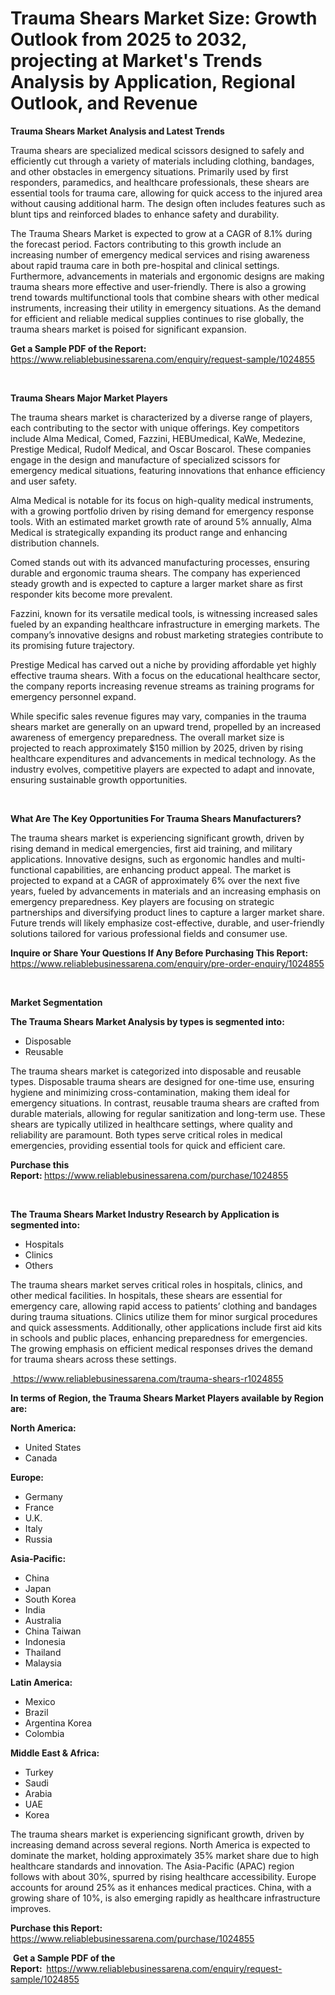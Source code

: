 <p><h1>Trauma Shears Market Size: Growth Outlook from 2025 to 2032, projecting at Market's Trends Analysis by Application, Regional Outlook, and Revenue</h1></p><p><strong>Trauma Shears Market Analysis and Latest Trends</strong></p>
<p><p>Trauma shears are specialized medical scissors designed to safely and efficiently cut through a variety of materials including clothing, bandages, and other obstacles in emergency situations. Primarily used by first responders, paramedics, and healthcare professionals, these shears are essential tools for trauma care, allowing for quick access to the injured area without causing additional harm. The design often includes features such as blunt tips and reinforced blades to enhance safety and durability.</p><p>The Trauma Shears Market is expected to grow at a CAGR of 8.1% during the forecast period. Factors contributing to this growth include an increasing number of emergency medical services and rising awareness about rapid trauma care in both pre-hospital and clinical settings. Furthermore, advancements in materials and ergonomic designs are making trauma shears more effective and user-friendly. There is also a growing trend towards multifunctional tools that combine shears with other medical instruments, increasing their utility in emergency situations. As the demand for efficient and reliable medical supplies continues to rise globally, the trauma shears market is poised for significant expansion.</p></p>
<p><strong>Get a Sample PDF of the Report:&nbsp;</strong> <a href="https://www.reliablebusinessarena.com/enquiry/request-sample/1024855?utm_campaign=2476&utm_medium=2&utm_source=Github&utm_content=ia&utm_term=16042025&utm_id=trauma-shears">https://www.reliablebusinessarena.com/enquiry/request-sample/1024855</a></p>
<p>&nbsp;</p>
<p><strong>Trauma Shears Major Market Players</strong></p>
<p><p>The trauma shears market is characterized by a diverse range of players, each contributing to the sector with unique offerings. Key competitors include Alma Medical, Comed, Fazzini, HEBUmedical, KaWe, Medezine, Prestige Medical, Rudolf Medical, and Oscar Boscarol. These companies engage in the design and manufacture of specialized scissors for emergency medical situations, featuring innovations that enhance efficiency and user safety.</p><p>Alma Medical is notable for its focus on high-quality medical instruments, with a growing portfolio driven by rising demand for emergency response tools. With an estimated market growth rate of around 5% annually, Alma Medical is strategically expanding its product range and enhancing distribution channels.</p><p>Comed stands out with its advanced manufacturing processes, ensuring durable and ergonomic trauma shears. The company has experienced steady growth and is expected to capture a larger market share as first responder kits become more prevalent.</p><p>Fazzini, known for its versatile medical tools, is witnessing increased sales fueled by an expanding healthcare infrastructure in emerging markets. The company’s innovative designs and robust marketing strategies contribute to its promising future trajectory.</p><p>Prestige Medical has carved out a niche by providing affordable yet highly effective trauma shears. With a focus on the educational healthcare sector, the company reports increasing revenue streams as training programs for emergency personnel expand.</p><p>While specific sales revenue figures may vary, companies in the trauma shears market are generally on an upward trend, propelled by an increased awareness of emergency preparedness. The overall market size is projected to reach approximately $150 million by 2025, driven by rising healthcare expenditures and advancements in medical technology. As the industry evolves, competitive players are expected to adapt and innovate, ensuring sustainable growth opportunities.</p></p>
<p>&nbsp;</p>
<p><strong>What Are The Key Opportunities For Trauma Shears Manufacturers?</strong></p>
<p><p>The trauma shears market is experiencing significant growth, driven by rising demand in medical emergencies, first aid training, and military applications. Innovative designs, such as ergonomic handles and multi-functional capabilities, are enhancing product appeal. The market is projected to expand at a CAGR of approximately 6% over the next five years, fueled by advancements in materials and an increasing emphasis on emergency preparedness. Key players are focusing on strategic partnerships and diversifying product lines to capture a larger market share. Future trends will likely emphasize cost-effective, durable, and user-friendly solutions tailored for various professional fields and consumer use.</p></p>
<p><strong>Inquire or Share Your Questions If Any Before Purchasing This Report:</strong> <a href="https://www.reliablebusinessarena.com/enquiry/pre-order-enquiry/1024855?utm_campaign=2476&utm_medium=2&utm_source=Github&utm_content=ia&utm_term=16042025&utm_id=trauma-shears">https://www.reliablebusinessarena.com/enquiry/pre-order-enquiry/1024855</a></p>
<p>&nbsp;</p>
<p><strong>Market Segmentation</strong></p>
<p><strong>The Trauma Shears Market Analysis by types is segmented into:</strong></p>
<p><ul><li>Disposable</li><li>Reusable</li></ul></p>
<p><p>The trauma shears market is categorized into disposable and reusable types. Disposable trauma shears are designed for one-time use, ensuring hygiene and minimizing cross-contamination, making them ideal for emergency situations. In contrast, reusable trauma shears are crafted from durable materials, allowing for regular sanitization and long-term use. These shears are typically utilized in healthcare settings, where quality and reliability are paramount. Both types serve critical roles in medical emergencies, providing essential tools for quick and efficient care.</p></p>
<p><strong>Purchase this Report:&nbsp;</strong><a href="https://www.reliablebusinessarena.com/purchase/1024855?utm_campaign=2476&utm_medium=2&utm_source=Github&utm_content=ia&utm_term=16042025&utm_id=trauma-shears">https://www.reliablebusinessarena.com/purchase/1024855</a></p>
<p>&nbsp;</p>
<p><strong>The Trauma Shears Market Industry Research by Application is segmented into:</strong></p>
<p><ul><li>Hospitals</li><li>Clinics</li><li>Others</li></ul></p>
<p><p>The trauma shears market serves critical roles in hospitals, clinics, and other medical facilities. In hospitals, these shears are essential for emergency care, allowing rapid access to patients’ clothing and bandages during trauma situations. Clinics utilize them for minor surgical procedures and quick assessments. Additionally, other applications include first aid kits in schools and public places, enhancing preparedness for emergencies. The growing emphasis on efficient medical responses drives the demand for trauma shears across these settings.</p></p>
<p><a href="https://www.reliablebusinessarena.com/trauma-shears-r1024855?utm_campaign=2476&utm_medium=2&utm_source=Github&utm_content=ia&utm_term=16042025&utm_id=trauma-shears">&nbsp;https://www.reliablebusinessarena.com/trauma-shears-r1024855</a></p>
<p><strong>In terms of Region, the Trauma Shears Market Players available by Region are:</strong></p>
<p>
    <p> <strong> North America: </strong>
        <ul>
            <li>United States</li>
            <li>Canada</li>
        </ul>
        </p> 
    <p> <strong> Europe: </strong>
        <ul>
            <li>Germany</li>
            <li>France</li>
            <li>U.K.</li>
            <li>Italy</li>
            <li>Russia</li>
        </ul>
        </p> 
    <p> <strong> Asia-Pacific: </strong>
        <ul>
            <li>China</li>
            <li>Japan</li>
            <li>South Korea</li>
            <li>India</li>
            <li>Australia</li>
            <li>China Taiwan</li>
            <li>Indonesia</li>
            <li>Thailand</li>
            <li>Malaysia</li>
        </ul>
        </p> 
    <p> <strong> Latin America: </strong>
        <ul>
            <li>Mexico</li>
            <li>Brazil</li>
            <li>Argentina Korea</li>
            <li>Colombia</li>
        </ul>
        </p> 
    <p> <strong> Middle East & Africa: </strong>
        <ul>
            <li>Turkey</li>
            <li>Saudi</li>
            <li>Arabia</li>
            <li>UAE</li>
            <li>Korea</li>
        </ul>
    </p>
    </p>
<p><p>The trauma shears market is experiencing significant growth, driven by increasing demand across several regions. North America is expected to dominate the market, holding approximately 35% market share due to high healthcare standards and innovation. The Asia-Pacific (APAC) region follows with about 30%, spurred by rising healthcare accessibility. Europe accounts for around 25% as it enhances medical practices. China, with a growing share of 10%, is also emerging rapidly as healthcare infrastructure improves.</p></p>
<p><strong>Purchase this Report: </strong><a href="https://www.reliablebusinessarena.com/purchase/1024855?utm_campaign=2476&utm_medium=2&utm_source=Github&utm_content=ia&utm_term=16042025&utm_id=trauma-shears">https://www.reliablebusinessarena.com/purchase/1024855</a></p>
<p>&nbsp;<strong>Get a Sample PDF of the Report:&nbsp;&nbsp;</strong><a href="https://www.reliablebusinessarena.com/enquiry/request-sample/1024855?utm_campaign=2476&utm_medium=2&utm_source=Github&utm_content=ia&utm_term=16042025&utm_id=trauma-shears">https://www.reliablebusinessarena.com/enquiry/request-sample/1024855</a></p>
<p><strong></strong></p>
<p><p></p><p></p><p></p></p>